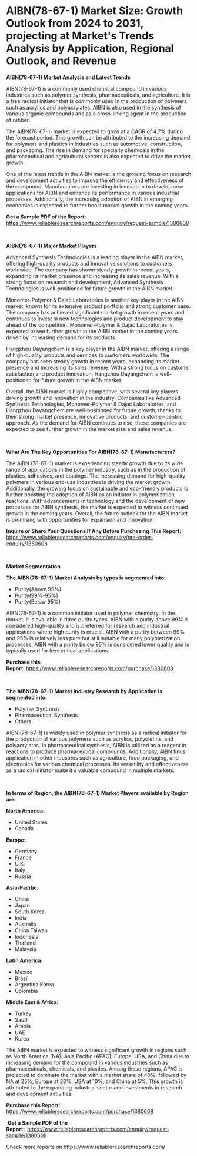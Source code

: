 <p><h1>AIBN(78-67-1) Market Size: Growth Outlook from 2024 to 2031, projecting at Market's Trends Analysis by Application, Regional Outlook, and Revenue</h1></p><p><strong>AIBN(78-67-1) Market Analysis and Latest Trends</strong></p>
<p><p>AIBN(78-67-1) is a commonly used chemical compound in various industries such as polymer synthesis, pharmaceuticals, and agriculture. It is a free radical initiator that is commonly used in the production of polymers such as acrylics and polyacrylates. AIBN is also used in the synthesis of various organic compounds and as a cross-linking agent in the production of rubber.</p><p>The AIBN(78-67-1) market is expected to grow at a CAGR of 4.7% during the forecast period. This growth can be attributed to the increasing demand for polymers and plastics in industries such as automotive, construction, and packaging. The rise in demand for specialty chemicals in the pharmaceutical and agricultural sectors is also expected to drive the market growth.</p><p>One of the latest trends in the AIBN market is the growing focus on research and development activities to improve the efficiency and effectiveness of the compound. Manufacturers are investing in innovation to develop new applications for AIBN and enhance its performance in various industrial processes. Additionally, the increasing adoption of AIBN in emerging economies is expected to further boost market growth in the coming years.</p></p>
<p><strong>Get a Sample PDF of the Report:&nbsp;</strong> <a href="https://www.reliableresearchreports.com/enquiry/request-sample/1380608">https://www.reliableresearchreports.com/enquiry/request-sample/1380608</a></p>
<p>&nbsp;</p>
<p><strong>AIBN(78-67-1) Major Market Players</strong></p>
<p><p>Advanced Synthesis Technologies is a leading player in the AIBN market, offering high-quality products and innovative solutions to customers worldwide. The company has shown steady growth in recent years, expanding its market presence and increasing its sales revenue. With a strong focus on research and development, Advanced Synthesis Technologies is well-positioned for future growth in the AIBN market.</p><p>Monomer-Polymer & Dajac Laboratories is another key player in the AIBN market, known for its extensive product portfolio and strong customer base. The company has achieved significant market growth in recent years and continues to invest in new technologies and product development to stay ahead of the competition. Monomer-Polymer & Dajac Laboratories is expected to see further growth in the AIBN market in the coming years, driven by increasing demand for its products.</p><p>Hangzhou Dayangchem is a key player in the AIBN market, offering a range of high-quality products and services to customers worldwide. The company has seen steady growth in recent years, expanding its market presence and increasing its sales revenue. With a strong focus on customer satisfaction and product innovation, Hangzhou Dayangchem is well-positioned for future growth in the AIBN market.</p><p>Overall, the AIBN market is highly competitive, with several key players driving growth and innovation in the industry. Companies like Advanced Synthesis Technologies, Monomer-Polymer & Dajac Laboratories, and Hangzhou Dayangchem are well-positioned for future growth, thanks to their strong market presence, innovative products, and customer-centric approach. As the demand for AIBN continues to rise, these companies are expected to see further growth in the market size and sales revenue.</p></p>
<p>&nbsp;</p>
<p><strong>What Are The Key Opportunities For AIBN(78-67-1) Manufacturers?</strong></p>
<p><p>The AIBN (78-67-1) market is experiencing steady growth due to its wide range of applications in the polymer industry, such as in the production of plastics, adhesives, and coatings. The increasing demand for high-quality polymers in various end-use industries is driving the market growth. Additionally, the growing focus on sustainable and eco-friendly products is further boosting the adoption of AIBN as an initiator in polymerization reactions. With advancements in technology and the development of new processes for AIBN synthesis, the market is expected to witness continued growth in the coming years. Overall, the future outlook for the AIBN market is promising with opportunities for expansion and innovation.</p></p>
<p><strong>Inquire or Share Your Questions If Any Before Purchasing This Report:</strong> <a href="https://www.reliableresearchreports.com/enquiry/pre-order-enquiry/1380608">https://www.reliableresearchreports.com/enquiry/pre-order-enquiry/1380608</a></p>
<p>&nbsp;</p>
<p><strong>Market Segmentation</strong></p>
<p><strong>The AIBN(78-67-1) Market Analysis by types is segmented into:</strong></p>
<p><ul><li>Purity(Above 99%)</li><li>Purity(99%-95%)</li><li>Purity(Below 95%)</li></ul></p>
<p><p>AIBN(78-67-1) is a common initiator used in polymer chemistry. In the market, it is available in three purity types. AIBN with a purity above 99% is considered high-quality and is preferred for research and industrial applications where high purity is crucial. AIBN with a purity between 99% and 95% is relatively less pure but still suitable for many polymerization processes. AIBN with a purity below 95% is considered lower quality and is typically used for less critical applications.</p></p>
<p><strong>Purchase this Report:&nbsp;</strong><a href="https://www.reliableresearchreports.com/purchase/1380608">https://www.reliableresearchreports.com/purchase/1380608</a></p>
<p>&nbsp;</p>
<p><strong>The AIBN(78-67-1) Market Industry Research by Application is segmented into:</strong></p>
<p><ul><li>Polymer Synthesis</li><li>Pharmaceutical Synthesis</li><li>Others</li></ul></p>
<p><p>AIBN (78-67-1) is widely used in polymer synthesis as a radical initiator for the production of various polymers such as acrylics, polyolefins, and polyacrylates. In pharmaceutical synthesis, AIBN is utilized as a reagent in reactions to produce pharmaceutical compounds. Additionally, AIBN finds application in other industries such as agriculture, food packaging, and electronics for various chemical processes. Its versatility and effectiveness as a radical initiator make it a valuable compound in multiple markets.</p></p>
<p>&nbsp;</p>
<p><strong>In terms of Region, the AIBN(78-67-1) Market Players available by Region are:</strong></p>
<p>
    <p> <strong> North America: </strong>
        <ul>
            <li>United States</li>
            <li>Canada</li>
        </ul>
        </p> 
    <p> <strong> Europe: </strong>
        <ul>
            <li>Germany</li>
            <li>France</li>
            <li>U.K.</li>
            <li>Italy</li>
            <li>Russia</li>
        </ul>
        </p> 
    <p> <strong> Asia-Pacific: </strong>
        <ul>
            <li>China</li>
            <li>Japan</li>
            <li>South Korea</li>
            <li>India</li>
            <li>Australia</li>
            <li>China Taiwan</li>
            <li>Indonesia</li>
            <li>Thailand</li>
            <li>Malaysia</li>
        </ul>
        </p> 
    <p> <strong> Latin America: </strong>
        <ul>
            <li>Mexico</li>
            <li>Brazil</li>
            <li>Argentina Korea</li>
            <li>Colombia</li>
        </ul>
        </p> 
    <p> <strong> Middle East & Africa: </strong>
        <ul>
            <li>Turkey</li>
            <li>Saudi</li>
            <li>Arabia</li>
            <li>UAE</li>
            <li>Korea</li>
        </ul>
    </p>
    </p>
<p><p>The AIBN market is expected to witness significant growth in regions such as North America (NA), Asia Pacific (APAC), Europe, USA, and China due to increasing demand for the compound in various industries such as pharmaceuticals, chemicals, and plastics. Among these regions, APAC is projected to dominate the market with a market share of 40%, followed by NA at 25%, Europe at 20%, USA at 10%, and China at 5%. This growth is attributed to the expanding industrial sector and investments in research and development activities.</p></p>
<p><strong>Purchase this Report: </strong><a href="https://www.reliableresearchreports.com/purchase/1380608">https://www.reliableresearchreports.com/purchase/1380608</a></p>
<p>&nbsp;<strong>Get a Sample PDF of the Report:&nbsp;&nbsp;</strong><a href="https://www.reliableresearchreports.com/enquiry/request-sample/1380608">https://www.reliableresearchreports.com/enquiry/request-sample/1380608</a></p>
<p><strong></strong></p>
<p>Check more reports on https://www.reliableresearchreports.com/</p>